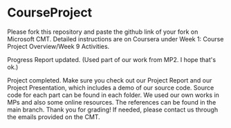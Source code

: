 # CourseProject

Please fork this repository and paste the github link of your fork on Microsoft CMT. Detailed instructions are on Coursera under Week 1: Course Project Overview/Week 9 Activities.

Progress Report updated. (Used part of our work from MP2. I hope that's ok.)

Project completed. Make sure you check out our Project Report and our Project Presentation, which includes a demo of our source code.
Source code for each part can be found in each folder. We used our own works in MPs and also some online resources. The references can be found in the main branch.
Thank you for grading! If needed, please contact us through the emails provided on the CMT.
